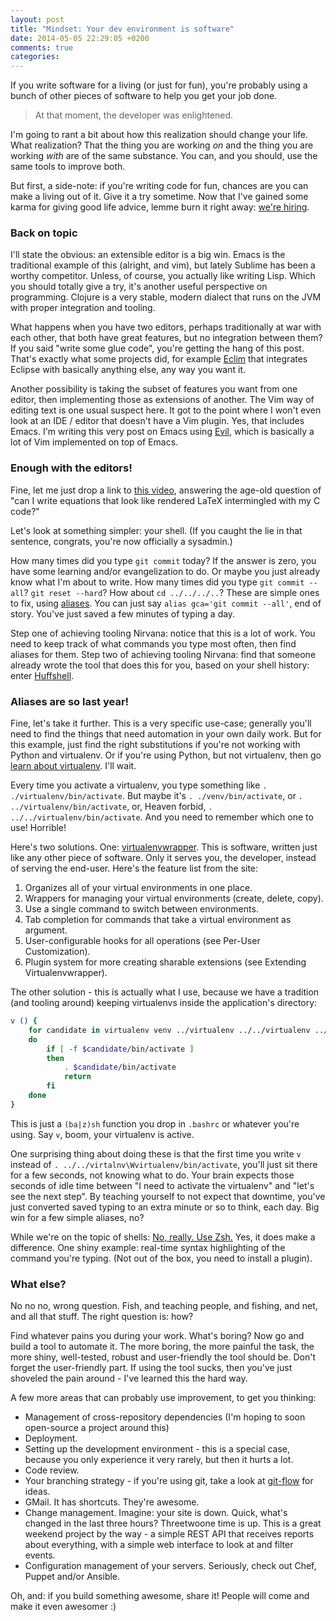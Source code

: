 ```yaml
---
layout: post
title: "Mindset: Your dev environment is software"
date: 2014-05-05 22:29:05 +0200
comments: true
categories:
---
```


If you write software for a living (or just for fun), you're probably using a
bunch of other pieces of software to help you get your job done.

> At that moment, the developer was enlightened.

I'm going to rant a bit about how this realization should change your life. What
realization? That the thing you are working _on_ and the thing you are working
_with_ are of the same substance. You can, and you should, use the same tools to
improve both.

<!-- more -->

But first, a side-note: if you're writing code for fun, chances are you can make
a living out of it. Give it a try sometime. Now that I've gained some karma for
giving good life advice, lemme burn it right away:
[we're hiring](https://prezi.com/jobs/).

### Back on topic

I'll state the obvious: an extensible editor is a big win. Emacs is the
traditional example of this (alright, and vim), but lately Sublime has been a
worthy competitor. Unless, of course, you actually like writing Lisp. Which you
should totally give a try, it's another useful perspective on
programming. Clojure is a very stable, modern dialect that runs on the JVM with
proper integration and tooling.

What happens when you have two editors, perhaps traditionally at war with each
other, that both have great features, but no integration between them? If you
said "write some glue code", you're getting the hang of this post. That's
exactly what some projects did, for example [Eclim](http://eclim.org/) that
integrates Eclipse with basically anything else, any way you want it.

Another possibility is taking the subset of features you want from one editor,
then implementing those as extensions of another. The Vim way of editing text is
one usual suspect here. It got to the point where I won't even look at an IDE /
editor that doesn't have a Vim plugin. Yes, that includes Emacs. I'm writing
this very post on Emacs using [Evil](http://www.emacswiki.org/emacs/Evil), which
is basically a lot of Vim implemented on top of Emacs.

### Enough with the editors!

Fine, let me just drop a link to
[this video](http://www.ustream.tv/recorded/46664399), answering the age-old
question of "can I write equations that look like rendered LaTeX intermingled
with my C code?"

Let's look at something simpler: your shell. (If you caught the lie in that
sentence, congrats, you're now officially a sysadmin.)

How many times did you type `git commit` today? If the answer is zero, you have
some learning and/or evangelization to do. Or maybe you just already know what
I'm about to write. How many times did you type `git commit --all`? `git reset
--hard`? How about `cd ../../../..`? These are simple ones to fix, using
[aliases](http://tldp.org/LDP/abs/html/aliases.html). You can just say `alias
gca='git commit --all'`, end of story. You've just saved a few minutes of typing
a day.

Step one of achieving tooling Nirvana: notice that this is a lot of work. You
need to keep track of what commands you type most often, then find aliases for
them. Step two of achieving tooling Nirvana: find that someone already wrote the
tool that does this for you, based on your shell history: enter
[Huffshell](https://github.com/paulmars/huffshell).

### Aliases are so last year!

Fine, let's take it further. This is a very specific use-case; generally you'll
need to find the things that need automation in your own daily work. But for
this example, just find the right substitutions if you're not working with
Python and virtualenv. Or if you're using Python, but not virtualenv, then go
[learn about virtualenv](http://docs.python-guide.org/en/latest/dev/virtualenvs/).
I'll wait.

Every time you activate a virtualenv, you type something like
`. ./virtualenv/bin/activate`. But maybe it's `. ./venv/bin/activate`, or
`. ../virtualenv/bin/activate`, or, Heaven forbid,
`. ../../virtualenv/bin/activate`. And you need to remember which one to use!
Horrible!

Here's two solutions. One:
[virtualenvwrapper](http://virtualenvwrapper.readthedocs.org/en/latest/). This
is software, written just like any other piece of software. Only it serves you,
the developer, instead of serving the end-user. Here's the feature list from the site:

1. Organizes all of your virtual environments in one place.
1. Wrappers for managing your virtual environments (create, delete, copy).
1. Use a single command to switch between environments.
1. Tab completion for commands that take a virtual environment as argument.
1. User-configurable hooks for all operations (see Per-User Customization).
1. Plugin system for more creating sharable extensions (see Extending Virtualenvwrapper).

The other solution - this is actually what I use, because we have a tradition
(and tooling around) keeping virtualenvs inside the application's directory:

```bash
v () {
	for candidate in virtualenv venv ../virtualenv ../../virtualenv ../ ../../
	do
		if [ -f $candidate/bin/activate ]
		then
			. $candidate/bin/activate
			return
		fi
	done
}
```

This is just a `(ba|z)sh` function you drop in `.bashrc` or whatever you're
using. Say `v`, boom, your virtualenv is active.

One surprising thing about doing these is that the first time you write `v`
instead of `. ../../virtalnv\Wvirtualenv/bin/activate`, you'll just sit there
for a few seconds, not knowing what to do. Your brain expects those seconds of
idle time between "I need to activate the virtualenv" and "let's see the next
step". By teaching yourself to not expect that downtime, you've just converted
saved typing to an extra minute or so to think, each day. Big win for a few simple
aliases, no?

While we're on the topic of shells:
[No, really. Use Zsh.](http://fendrich.se/blog/2012/09/28/no/) Yes, it does
make a difference. One shiny example: real-time syntax highlighting of the
command you're typing. (Not out of the box, you need to install a plugin).

### What else?

No no no, wrong question. Fish, and teaching people, and fishing, and net, and
all that stuff. The right question is: how?

Find whatever pains you during your work. What's boring? Now go and build a tool
to automate it. The more boring, the more painful the task, the more shiny,
well-tested, robust and user-friendly the tool should be. Don't forget the
user-friendly part. If using the tool sucks, then you've just shoveled the pain
around - I've learned this the hard way.

A few more areas that can probably use improvement, to get you thinking:

 - Management of cross-repository dependencies (I'm hoping to soon open-source a project around this)
 - Deployment.
 - Setting up the development environment - this is a special case, because you only experience it very rarely, but then it hurts a lot.
 - Code review.
 - Your branching strategy - if you're using git, take a look at [git-flow](https://github.com/nvie/gitflow) for ideas.
 - GMail. It has shortcuts. They're awesome.
 - Change management. Imagine: your site is down. Quick, what's changed in the last three hours? Threetwoone time is up. This is a great weekend project by the way - a simple REST API that receives reports about everything, with a simple web interface to look at and filter events.
 - Configuration management of your servers. Seriously, check out Chef, Puppet and/or Ansible.

Oh, and: if you build something awesome, share it! People will come and make it even awesomer :)
